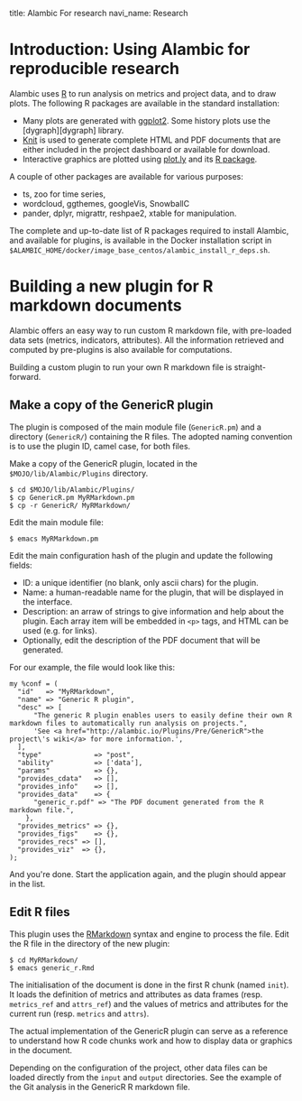 title: Alambic For research
navi_name: Research


# Introduction: Using Alambic for reproducible research

Alambic uses [R][r] to run analysis on metrics and project data, and to draw plots. The following R packages are available in the standard installation:

* Many plots are generated with [ggplot2][ggplot2]. Some history plots use the [dygraph][dygraph] library.
* [Knit][knit] is used to generate complete HTML and PDF documents that are either included in the project dashboard or available for download.
* Interactive graphics are plotted using [plot.ly][plotly] and its [R package][plotlyr].

A couple of other packages are available for various purposes:

* ts, zoo for time series,
* wordcloud, ggthemes, googleVis, SnowballC
* pander, dplyr, migrattr, reshpae2, xtable for manipulation.

The complete and up-to-date list of R packages required to install Alambic, and available for plugins, is available in the Docker installation script in `$ALAMBIC_HOME/docker/image_base_centos/alambic_install_r_deps.sh`.

[r]: https://www.r-project.org
[knit]: http://rmarkdown.rstudio.com/
[ggplot2]: http://ggplot2.org/
[plotly]: http://plot.ly
[plotlyr]: https://plot.ly/r/


# Building a new plugin for R markdown documents

Alambic offers an easy way to run custom R markdown file, with pre-loaded data sets (metrics, indicators, attributes). All the information retrieved and computed by pre-plugins is also available for computations.

Building a custom plugin to run your own R markdown file is straight-forward.

## Make a copy of the GenericR plugin

The plugin is composed of the main module file (`GenericR.pm`) and a directory (`GenericR/`) containing the R files. The adopted naming convention is to use the plugin ID, camel case, for both files.

Make a copy of the GenericR plugin, located in the `$MOJO/lib/Alambic/Plugins` directory.

    $ cd $MOJO/lib/Alambic/Plugins/
    $ cp GenericR.pm MyRMarkdown.pm
    $ cp -r GenericR/ MyRMarkdown/

Edit the main module file:

    $ emacs MyRMarkdown.pm

Edit the main configuration hash of the plugin and update the following fields:

* ID: a unique identifier (no blank, only ascii chars) for the plugin.
* Name: a human-readable name for the plugin, that will be displayed in the interface.
* Description: an arraw of strings to give information and help about the plugin. Each array item will be embedded in `<p>` tags, and HTML can be used (e.g. for links).
* Optionally, edit the description of the PDF document that will be generated.

For our example, the file would look like this:

    my %conf = (
      "id"   => "MyRMarkdown",
      "name" => "Generic R plugin",
      "desc" => [
          "The generic R plugin enables users to easily define their own R markdown files to automatically run analysis on projects.",
          'See <a href="http://alambic.io/Plugins/Pre/GenericR">the project\'s wiki</a> for more information.',
      ],
      "type"             => "post",
      "ability"          => ['data'],
      "params"           => {},
      "provides_cdata"   => [],
      "provides_info"    => [],
      "provides_data"    => {
          "generic_r.pdf" => "The PDF document generated from the R markdown file.",
        },
      "provides_metrics" => {},
      "provides_figs"    => {},
      "provides_recs" => [],
      "provides_viz"  => {},
    );

And you're done. Start the application again, and the plugin should appear in the list.

## Edit R files

This plugin uses the [RMarkdown](http://rmarkdown.rstudio.com/) syntax and engine to process the file. Edit the R file in the directory of the new plugin:

    $ cd MyRMarkdown/
    $ emacs generic_r.Rmd

The initialisation of the document is done in the first R chunk (named `init`). It loads the definition of metrics and attributes as data frames (resp. `metrics_ref` and `attrs_ref`) and the values of metrics and attributes for the current run (resp. `metrics` and `attrs`).

The actual implementation of the GenericR plugin can serve as a reference to understand how R code chunks work and how to display data or graphics in the document.

Depending on the configuration of the project, other data files can be loaded directly from the `input` and `output` directories. See the example of the Git analysis in the GenericR R markdown file.
